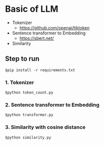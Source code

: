 # Basic of LLM
* Tokenizer
  * https://github.com/openai/tiktoken
* Sentence transformer to Embedding
  * https://sbert.net/
* Similarity

## Step to run
```
$pip install -r requirements.txt
```

### 1. Tokenizer
```
$python token_count.py 
```

### 2. Sentence transformer to Embedding
```
$python transformer.py 
```

### 3. Similarity with cosine distance
```
$python similarity.py
```